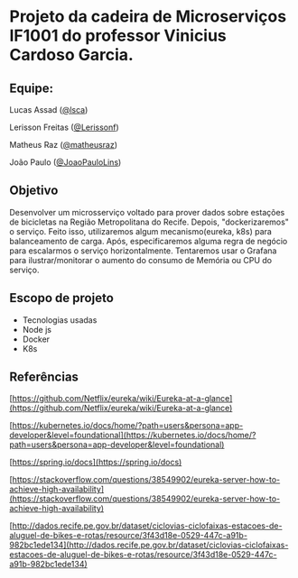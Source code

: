 # Projeto da cadeira de Microserviços IF1001 do professor Vinicius Cardoso Garcia.

## Equipe:

Lucas Assad ([@lsca](https://github.com/lsca))

Lerisson Freitas ([@Lerissonf](https://github.com/Lerissonf))

Matheus Raz ([@matheusraz](https://github.com/matheusraz))

João Paulo ([@JoaoPauloLins](https://github.com/JoaoPauloLins))

## Objetivo

Desenvolver um microsserviço voltado para prover dados sobre estações de bicicletas na Região Metropolitana do Recife. Depois, "dockerizaremos" o serviço. Feito isso, utilizaremos algum mecanismo(eureka, k8s) para balanceamento de carga. Após, especificaremos alguma regra de negócio para escalarmos o serviço horizontalmente. Tentaremos usar o Grafana para ilustrar/monitorar o aumento do consumo de Memória ou CPU do serviço.

## Escopo de projeto

-   Tecnologias usadas
-   Node js
-   Docker
-   K8s
 

## Referências

[https://github.com/Netflix/eureka/wiki/Eureka-at-a-glance](https://github.com/Netflix/eureka/wiki/Eureka-at-a-glance)

[https://kubernetes.io/docs/home/?path=users&persona=app-developer&level=foundational](https://kubernetes.io/docs/home/?path=users&persona=app-developer&level=foundational)

[https://spring.io/docs](https://spring.io/docs)

[https://stackoverflow.com/questions/38549902/eureka-server-how-to-achieve-high-availability](https://stackoverflow.com/questions/38549902/eureka-server-how-to-achieve-high-availability)

[http://dados.recife.pe.gov.br/dataset/ciclovias-ciclofaixas-estacoes-de-aluguel-de-bikes-e-rotas/resource/3f43d18e-0529-447c-a91b-982bc1ede134](http://dados.recife.pe.gov.br/dataset/ciclovias-ciclofaixas-estacoes-de-aluguel-de-bikes-e-rotas/resource/3f43d18e-0529-447c-a91b-982bc1ede134)
